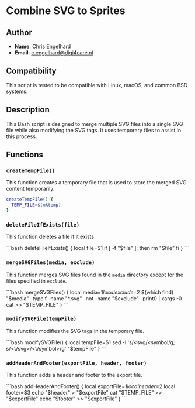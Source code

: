 # Combine SVG to Sprites

## Author

- **Name**: Chris Engelhard
- **Email**: c.engelhard@digi4care.nl

## Compatibility

This script is tested to be compatible with Linux, macOS, and common BSD systems.

## Description

This Bash script is designed to merge multiple SVG files into a single SVG file while also modifying the SVG tags. It uses temporary files to assist in this process.

## Functions

### `createTempFile()`

This function creates a temporary file that is used to store the merged SVG content temporarily.

```bash
createTempFile() {
  TEMP_FILE=$(mktemp)
}
```

### `deleteFileIfExists(file)`

This function deletes a file if it exists.

\```bash
deleteFileIfExists() {
  local file=$1
  if [ -f "$file" ]; then
    rm "$file"
  fi
}
\```

### `mergeSVGFiles(media, exclude)`

This function merges SVG files found in the `media` directory except for the files specified in `exclude`.

\```bash
mergeSVGFiles() {
  local media=$1
  local exclude=$2
  $(which find) "$media" -type f -name "*.svg" -not -name "$exclude" -print0 | xargs -0 cat >> "$TEMP_FILE"
}
\```

### `modifySVGFile(tempFile)`

This function modifies the SVG tags in the temporary file.

\```bash
modifySVGFile() {
  local tempFile=$1
  sed -i 's/<svg/<symbol/g; s/<\/svg>/<\/symbol>/g' "$tempFile"
}
\```

### `addHeaderAndFooter(exportFile, header, footer)`

This function adds a header and footer to the export file.

\```bash
addHeaderAndFooter() {
  local exportFile=$1
  local header=$2
  local footer=$3
  echo "$header" > "$exportFile"
  cat "$TEMP_FILE" >> "$exportFile"
  echo "$footer" >> "$exportFile"
}
\```

